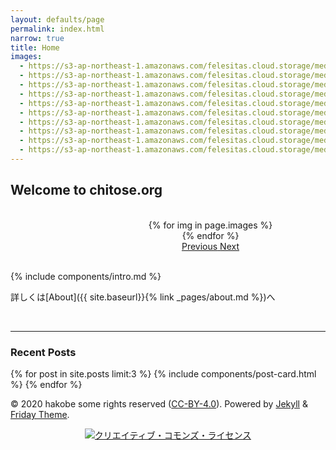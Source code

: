 ```yaml
---
layout: defaults/page
permalink: index.html
narrow: true
title: Home
images:
  - https://s3-ap-northeast-1.amazonaws.com/felesitas.cloud.storage/media_attachments/files/002/967/535/original/32c57244b22db79e.png
  - https://s3-ap-northeast-1.amazonaws.com/felesitas.cloud.storage/media_attachments/files/002/760/016/original/99a1471f45629999.png
  - https://s3-ap-northeast-1.amazonaws.com/felesitas.cloud.storage/media_attachments/files/002/735/191/original/6aad6dceb0c12171.jpeg
  - https://s3-ap-northeast-1.amazonaws.com/felesitas.cloud.storage/media_attachments/files/002/629/393/original/a250c6375635920c.png
  - https://s3-ap-northeast-1.amazonaws.com/felesitas.cloud.storage/media_attachments/files/002/539/091/original/6130fcc07122fd6f.jpg
  - https://s3-ap-northeast-1.amazonaws.com/felesitas.cloud.storage/media_attachments/files/002/497/594/original/25228234871c63f7.jpg
  - https://s3-ap-northeast-1.amazonaws.com/felesitas.cloud.storage/media_attachments/files/002/284/971/original/9caba3d88bd2102d.png
  - https://s3-ap-northeast-1.amazonaws.com/felesitas.cloud.storage/media_attachments/files/002/257/557/original/b054c5bff66bff84.jpg
  - https://s3-ap-northeast-1.amazonaws.com/felesitas.cloud.storage/media_attachments/files/002/199/457/original/618063a73a5352b8.jpg
  - https://s3-ap-northeast-1.amazonaws.com/felesitas.cloud.storage/media_attachments/files/002/199/807/original/3d347372be6a31fb.jpg
---
```


## Welcome to chitose.org

<br>

<div align="center">
<div class="card border-0" style="width: 40rem;">
<div id="carouselExampleControls" class="carousel slide mb-4" data-ride="carousel">
    <div class="carousel-inner">
        {% for img in page.images %}
            <div class="carousel-item {% if forloop.first %}active{% endif %}">
                <img src="{{ img }}" class="d-block w-100" alt="">
            </div>
        {% endfor %}
    </div>
    <a class="carousel-control-prev" href="#carouselExampleControls" role="button" data-slide="prev">
        <span class="carousel-control-prev-icon" aria-hidden="true"></span>
        <span class="sr-only">Previous</span>
    </a>
    <a class="carousel-control-next" href="#carouselExampleControls" role="button" data-slide="next">
        <span class="carousel-control-next-icon" aria-hidden="true"></span>
        <span class="sr-only">Next</span>
    </a>
</div>
</div>
</div>

<br>

{% include components/intro.md %}

詳しくは[About]({{ site.baseurl}}{% link _pages/about.md %})へ

<br>



<hr />

### Recent Posts

{% for post in site.posts limit:3 %}
{% include components/post-card.html %}
{% endfor %}

© 2020 hakobe some rights reserved ([CC-BY-4.0](https://creativecommons.org/licenses/by/4.0/deed.en)). Powered by [Jekyll](https://jekyllrb.com) & [Friday Theme](https://sfreytag.github.io/friday-theme/).

<div align=center><a rel="license" href="http://creativecommons.org/licenses/by/4.0/"><img alt="クリエイティブ・コモンズ・ライセンス" style="border-width:0" src="https://i.creativecommons.org/l/by/4.0/88x31.png" /></a></div>